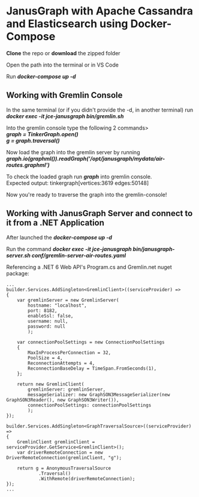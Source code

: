 # JanusGraph with Apache Cassandra and Elasticsearch using Docker-Compose

**Clone** the repo or **download** the zipped folder

Open the path into the terminal or in VS Code

Run ***docker-compose up -d***

## Working with Gremlin Console

In the same terminal (or if you didn't provide the -d, in another terminal) run ***docker exec -it jce-janusgraph bin/gremlin.sh***

Into the gremlin console type the following 2 commands>   
***graph = TinkerGraph.open()***   
***g = graph.traversal()***

Now load the graph into the gremlin server by running ***graph.io(graphml()).readGraph('/opt/janusgraph/mydata/air-routes.graphml')***

To check the loaded graph run ***graph*** into gremlin console.     
Expected output: tinkergraph[vertices:3619 edges:50148]

Now you're ready to traverse the graph into the gremlin-console!

## Working with JanusGraph Server and connect to it from a .NET Application
After launched the ***docker-compose up -d***    

Run the command ***docker exec -it jce-janusgraph bin/janusgraph-server.sh conf/gremlin-server-air-routes.yaml***


Referencing a .NET 6 Web API's Program.cs and Gremlin.net nuget package:  

```
...
builder.Services.AddSingleton<GremlinClient>((serviceProvider) =>
{
    var gremlinServer = new GremlinServer(
        hostname: "localhost",
        port: 8182,
        enableSsl: false,
        username: null,
        password: null
        );

    var connectionPoolSettings = new ConnectionPoolSettings
    {
        MaxInProcessPerConnection = 32,
        PoolSize = 4,
        ReconnectionAttempts = 4,
        ReconnectionBaseDelay = TimeSpan.FromSeconds(1),
    };

    return new GremlinClient(
        gremlinServer: gremlinServer,
        messageSerializer: new GraphSON3MessageSerializer(new GraphSON3Reader(), new GraphSON3Writer()),
        connectionPoolSettings: connectionPoolSettings
        );
});

builder.Services.AddSingleton<GraphTraversalSource>((serviceProvider) =>
{
    GremlinClient gremlinClient = serviceProvider.GetService<GremlinClient>();
    var driverRemoteConnection = new DriverRemoteConnection(gremlinClient, "g");
    
    return g = AnonymousTraversalSource
            .Traversal()
            .WithRemote(driverRemoteConnection);
});
...
```